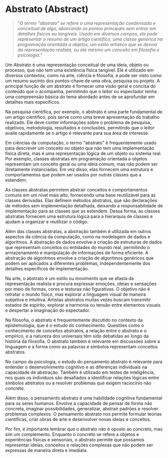 # Abstrato (Abstract)

>"*O termo "abstrato" se refere a uma representação condensada e conceitual de algo, abarcando os pontos principais sem entrar em detalhes físicos ou tangíveis. Usado em diversos campos, ele pode representar o resumo de um artigo científico, uma classe genérica na programação orientada a objetos, um estilo artístico que se desvia da representação realista, ou até mesmo um conceito em filosofia e psicologia.*"

Um Abstrato é uma representação conceitual de uma ideia, objeto ou processo, que não tem uma existência física tangível. Ele é utilizado em diversos contextos, como na arte, ciência e filosofia, e pode ser visto como um resumo sucinto dos pontos-chave de uma obra, pesquisa ou projeto. A principal função de um abstrato é fornecer uma visão geral e concisa do conteúdo que o acompanha, permitindo que o leitor ou espectador tenha uma compreensão básica do tema abordado antes de se aprofundar em detalhes mais específicos.

Na pesquisa científica, por exemplo, o abstrato é uma parte fundamental de um artigo científico, pois serve como uma breve apresentação do trabalho realizado. Ele deve conter informações sobre o problema de pesquisa, objetivos, metodologia, resultados e conclusões, permitindo que o leitor avalie rapidamente se o artigo é relevante para sua área de interesse.

Em ciências da computação, o termo "abstrato" é frequentemente usado para descrever um conceito ou objeto que não tem uma implementação física direta, mas é uma representação lógica de um objeto ou sistema real. Por exemplo, classes abstratas em programação orientada a objetos representam um conceito geral ou uma ideia comum, mas não podem ser diretamente instanciadas. Em vez disso, elas fornecem uma estrutura e comportamentos que podem ser usados por outras classes que a estendem.

As classes abstratas permitem abstrair conceitos e comportamentos comuns em um nível mais alto, fornecendo uma base reutilizável para as classes derivadas. Elas definem métodos abstratos, que são declarações de métodos sem implementação detalhada, deixando a responsabilidade de implementação para as classes que as estendem. Dessa forma, as classes abstratas fornecem uma estrutura lógica para a hierarquia de classes e ajudam a organizar e reutilizar o código.

Além das classes abstratas, a abstração também é utilizada em outros aspectos da ciência da computação, como na modelagem de dados e algoritmos. A abstração de dados envolve a criação de estruturas de dados que representam conceitos ou entidades do mundo real, permitindo o armazenamento e manipulação de informações de forma eficiente. A abstração de algoritmos envolve a criação de algoritmos genéricos que podem ser aplicados a diferentes problemas, independentemente dos detalhes específicos de implementação.

Na arte, o abstrato é um estilo ou movimento que se afasta da representação realista e procura expressar emoções, ideias e sensações por meio de formas, cores e texturas não figurativas. O objetivo não é retratar o mundo físico, mas explorar a linguagem visual de maneira subjetiva e intuitiva. Artistas abstratos muitas vezes buscam transmitir estados de espírito, explorar a harmonia ou tensão entre elementos visuais e despertar a imaginação do espectador.

Na filosofia, o abstrato é frequentemente discutido no contexto da epistemologia, que é o estudo do conhecimento. Questões como o conhecimento de conceitos abstratos, a relação entre o abstrato e o empírico, e a natureza dos universais têm sido debatidas ao longo da história da filosofia. O abstrato também é relevante em discussões sobre a linguagem e a forma como as palavras e símbolos representam conceitos abstratos.

No campo da psicologia, o estudo do pensamento abstrato é relevante para entender o desenvolvimento cognitivo e as diferenças individuais na capacidade de abstração. Também é utilizado em testes de inteligência, nos quais os indivíduos são desafiados a identificar relações lógicas entre símbolos abstratos ou a resolver problemas que exigem raciocínio não concreto.

Além disso, o pensamento abstrato é uma habilidade cognitiva fundamental para os seres humanos. Envolve a capacidade de pensar de forma não concreta, imaginar possibilidades, generalizar, abstrair padrões e resolver problemas complexos. O pensamento abstrato nos permite formular teorias científicas, criar obras de arte e desenvolver novas ideias e conceitos.

Por fim, é importante lembrar que o abstrato não é oposto ao concreto, mas sim um complemento. Enquanto o concreto se refere a objetos e experiências físicas e sensoriais, o abstrato permite que possamos representar ideias, conceitos e relações complexas que não podem ser expressas de maneira direta e imediata.
